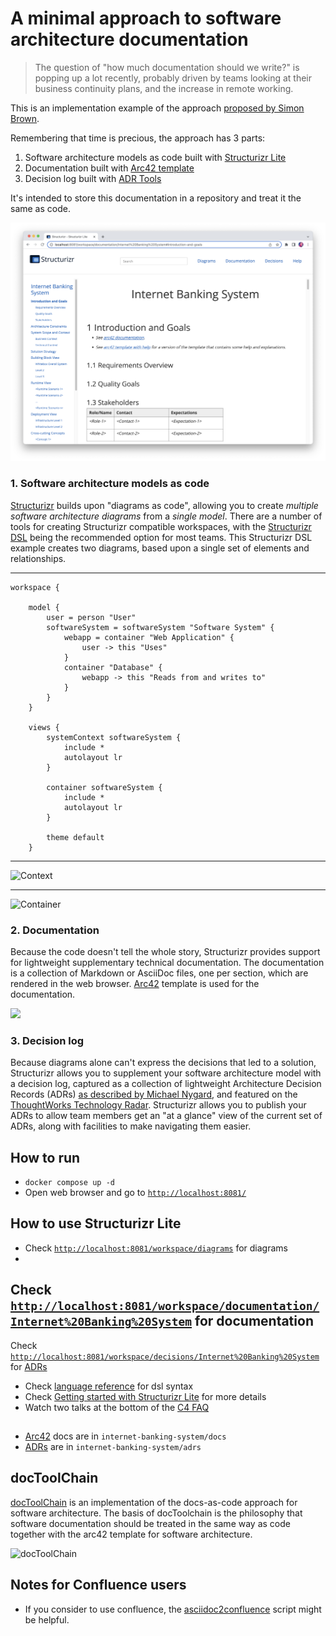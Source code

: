 # A minimal approach to software architecture documentation

> The question of "how much documentation should we write?" is popping up a lot recently, probably driven by teams looking
at their business continuity plans, and the increase in remote working.

This is an implementation example of the
approach [proposed by Simon Brown](https://dev.to/simonbrown/a-minimal-approach-to-software-architecture-documentation-4k6k).

Remembering that time is precious, the
approach has 3 parts:
1. Software architecture models as code built with [Structurizr Lite](https://github.com/structurizr/lite)
2. Documentation built with [Arc42 template](https://arc42.org/overview)
3. Decision log built with [ADR Tools](https://github.com/npryce/adr-tools)

It's intended to store this documentation in a repository and treat it the same as code.

![](img/structurizr.png)

### 1. Software architecture models as code

[Structurizr](https://structurizr.com/) builds upon "diagrams as code", allowing you to create *multiple software
architecture diagrams* from a *single model*.
There are a number of tools for creating Structurizr compatible workspaces, with
the [Structurizr DSL](https://github.com/structurizr/dsl)
being the recommended option for most teams.
This Structurizr DSL example creates two diagrams, based upon a single set of elements and relationships.

---

```
workspace {

    model {
        user = person "User"
        softwareSystem = softwareSystem "Software System" {
            webapp = container "Web Application" {
                user -> this "Uses"
            }
            container "Database" {
                webapp -> this "Reads from and writes to"
            }
        }
    }

    views {
        systemContext softwareSystem {
            include *
            autolayout lr
        }

        container softwareSystem {
            include *
            autolayout lr
        }

        theme default
    }
```

---


![Context](https://static.structurizr.com/img/help/multiple-diagrams-1.png)

---

![Container](https://static.structurizr.com/img/help/multiple-diagrams-2.png)

### 2. Documentation

Because the code doesn't tell the whole story, Structurizr provides support for lightweight supplementary technical
documentation. The documentation is a collection of Markdown or AsciiDoc files, one per section, which are rendered in
the web browser. [Arc42](https://arc42.org/overview) template is used for the documentation.

![](https://arc42.org/images/arc42-overview-V8.png)

### 3. Decision log

Because diagrams alone can't express the decisions that led to a solution, Structurizr allows you to supplement your
software architecture model with a decision log,
captured as a collection of lightweight Architecture Decision Records (ADRs)
[as described by Michael Nygard](https://cognitect.com/blog/2011/11/15/documenting-architecture-decisions),
and featured on
the [ThoughtWorks Technology Radar](https://www.thoughtworks.com/radar/techniques/lightweight-architecture-decision-records).
Structurizr allows you to publish your ADRs to allow team members get an "at a glance" view of the current set of ADRs,
along with facilities to make navigating them easier.

## How to run

- `docker compose up -d`
- Open web browser and go to [`http://localhost:8081/`](http://localhost:8081/)

## How to use Structurizr Lite

- Check [`http://localhost:8081/workspace/diagrams`](http://localhost:8081/workspace/diagrams) for diagrams
-
Check [`http://localhost:8081/workspace/documentation/Internet%20Banking%20System`](http://localhost:8081/workspace/documentation/Internet%20Banking%20System)
for documentation
-
Check [`http://localhost:8081/workspace/decisions/Internet%20Banking%20System`](http://localhost:8081/workspace/decisions/Internet%20Banking%20System)
for [ADRs](https://github.com/npryce/adr-tools)
- Check [language reference](https://github.com/structurizr/dsl/blob/master/docs/language-reference.md) for dsl syntax
- Check [Getting started with Structurizr Lite](https://dev.to/simonbrown/getting-started-with-structurizr-lite-27d0)
  for more details
- Watch two talks at the bottom of the [C4 FAQ](https://c4model.com/#FAQ)

##

- [Arc42](https://arc42.org/overview) docs are in `internet-banking-system/docs`
- [ADRs](https://github.com/npryce/adr-tools) are in `internet-banking-system/adrs`

## docToolChain

[docToolChain](https://github.com/docToolchain/docToolchain) is an implementation of the docs-as-code approach for
software architecture. The basis of docToolchain is the philosophy that software documentation should be treated in the
same way as code together with the arc42 template for software architecture.

![docToolChain](https://camo.githubusercontent.com/51aa243c71a36dba275cd24060ed053d882260104832c10a88279641c5c10e23/68747470733a2f2f646f63746f6f6c636861696e2e6769746875622e696f2f646f63546f6f6c636861696e2f76322e302e782f696d616765732f65612f4d616e75616c2f4f76657276696577322e706e67)

## Notes for Confluence users

- If you consider to use confluence, the [asciidoc2confluence](https://github.com/rdmueller/asciidoc2confluence) script
  might be helpful.